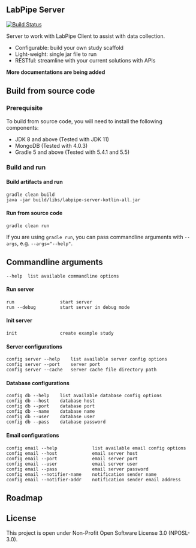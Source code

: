 ## LabPipe Server

[![Build Status](https://travis-ci.com/colin-bz/labpipe-server-public.svg?branch=master)](https://travis-ci.com/colin-bz/labpipe-server-public)

Server to work with LabPipe Client to assist with data collection.

- Configurable: build your own study scaffold
- Light-weight: single jar file to run
- RESTful: streamline with your current solutions with APIs

**More documentations are being added**

## Build from source code
### Prerequisite
To build from source code, you will need to install the following components:

- JDK 8 and above (Tested with JDK 11)
- MongoDB (Tested with 4.0.3)
- Gradle 5 and above (Tested with 5.4.1 and 5.5)

### Build and run
#### Build artifacts and run
```
gradle clean build
java -jar build/libs/labpipe-server-kotlin-all.jar
```
#### Run from source code
```
gradle clean run
```
If you are using ```gradle run```, you can pass commandline arguments with ```--args```, e.g. ```--args="--help"```.

## Commandline arguments
```
--help  list available commandline options
```

#### Run server
```
run                 start server
run --debug         start server in debug mode
```

#### Init server
```
init                create example study
```

#### Server configurations
```
config server --help    list available server config options
config server --port    server port
config server --cache   server cache file directory path
```
#### Database configurations
```
config db --help    list available database config options
config db --host    database host
config db --port    database port
config db --name    database name
config db --user    database user
config db --pass    database password
```
#### Email configurations
```
config email --help             list available email config options
config email --host             email server host
config email --port             email server port
config email --user             email server user
config email --pass             email server password
config email --notifier-name    notification sender name
config email --notifier-addr    notification sender email address
```

## Roadmap

## License
This project is open  under Non-Profit Open Software License 3.0 (NPOSL-3.0).